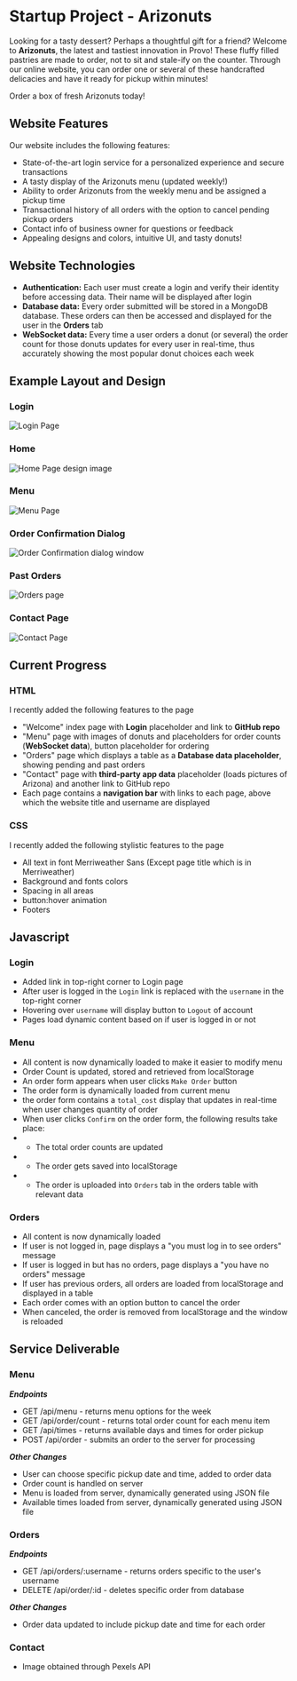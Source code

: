 # Startup Project - Arizonuts
Looking for a tasty dessert? Perhaps a thoughtful gift for a friend? Welcome to **Arizonuts**, the latest and tastiest innovation in Provo! 
These fluffy filled pastries are made to order, not to sit and stale-ify on the counter. Through our online website, you can order one or several of these handcrafted delicacies and have it ready for pickup within minutes! 

Order a box of fresh Arizonuts today!

## Website Features

Our website includes the following features:
- State-of-the-art login service for a personalized experience and secure transactions
- A tasty display of the Arizonuts menu (updated weekly!)
- Ability to order Arizonuts from the weekly menu and be assigned a pickup time
- Transactional history of all orders with the option to cancel pending pickup orders
- Contact info of business owner for questions or feedback
- Appealing designs and colors, intuitive UI, and tasty donuts!

## Website Technologies

- **Authentication:** Each user must create a login and verify their identity before accessing data. Their name will be displayed after login
- **Database data:** Every order submitted will be stored in a MongoDB database. These orders can then be accessed and displayed for the user in the **Orders** tab
- **WebSocket data:** Every time a user orders a donut (or several) the order count for those donuts updates for every user in real-time, thus accurately showing the most popular donut choices each week

## Example Layout and Design

### Login

![Login Page](public/img/arizonuts_login.jpg)


### Home

![Home Page design image](public/img/arizonuts_home.jpg)


### Menu

![Menu Page](public/img/arizonuts_menu.jpg)


### Order Confirmation Dialog

![Order Confirmation dialog window](public/img/arizonuts_order_dialog.jpg)


### Past Orders

![Orders page](public/img/arizonuts_orders.jpg)


### Contact Page

![Contact Page](public/img/arizonuts_contact.jpg)


## Current Progress

### HTML

I recently added the following features to the page
- "Welcome" index page with **Login** placeholder and link to **GitHub repo**
- "Menu" page with images of donuts and placeholders for order counts (**WebSocket data**), button placeholder for ordering
- "Orders" page which displays a table as a **Database data placeholder**, showing pending and past orders
- "Contact" page with **third-party app data** placeholder (loads pictures of Arizona) and another link to GitHub repo
- Each page contains a **navigation bar** with links to each page, above which the website title and username are displayed

### CSS

I recently added the following stylistic features to the page
- All text in font Merriweather Sans (Except page title which is in Merriweather)
- Background and fonts colors
- Spacing in all areas
- button:hover animation
- Footers

## Javascript

### Login

- Added link in top-right corner to Login page
- After user is logged in the `Login` link is replaced with the `username` in the top-right corner
- Hovering over `username` will display button to `Logout` of account
- Pages load dynamic content based on if user is logged in or not

### Menu

- All content is now dynamically loaded to make it easier to modify menu
- Order Count is updated, stored and retrieved from localStorage
- An order form appears when user clicks `Make Order` button
- The order form is dynamically loaded from current menu
- the order form contains a `total_cost` display that updates in real-time when user changes quantity of order
- When user clicks `Confirm` on the order form, the following results take place:
- - The total order counts are updated
- - The order gets saved into localStorage
- - The order is uploaded into `Orders` tab in the orders table with relevant data

### Orders

- All content is now dynamically loaded
- If user is not logged in, page displays a "you must log in to see orders" message
- If user is logged in but has no orders, page displays a "you have no orders" message
- If user has previous orders, all orders are loaded from localStorage and displayed in a table
- Each order comes with an option button to cancel the order
- When canceled, the order is removed from localStorage and the window is reloaded

## Service Deliverable

### Menu

***Endpoints***

- GET /api/menu - returns menu options for the week
- GET /api/order/count - returns total order count for each menu item
- GET /api/times - returns available days and times for order pickup
- POST /api/order - submits an order to the server for processing

***Other Changes***

- User can choose specific pickup date and time, added to order data
- Order count is handled on server
- Menu is loaded from server, dynamically generated using JSON file
- Available times loaded from server, dynamically generated using JSON file

### Orders

***Endpoints***

- GET /api/orders/:username - returns orders specific to the user's username
- DELETE /api/order/:id - deletes specific order from database

***Other Changes***

- Order data updated to include pickup date and time for each order

### Contact

- Image obtained through Pexels API
